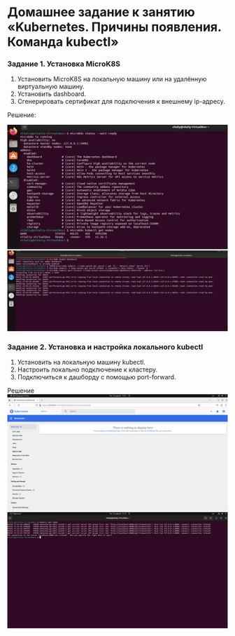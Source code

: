 # Домашнее задание к занятию «Kubernetes. Причины появления. Команда kubectl»



### Задание 1. Установка MicroK8S

1. Установить MicroK8S на локальную машину или на удалённую виртуальную машину.
2. Установить dashboard.
3. Сгенерировать сертификат для подключения к внешнему ip-адресу.

Решение:

<img alt="скрин" src="Skrin/Снимок экрана от 2023-04-12 11-54-44.png"/>
<img alt="скрин2" src="Skrin/Снимок экрана от 2023-04-12 12-05-04.png"/>

### Задание 2. Установка и настройка локального kubectl
1. Установить на локальную машину kubectl.
2. Настроить локально подключение к кластеру.
3. Подключиться к дашборду с помощью port-forward.

Решение
<img alt="скрин3" src="Skrin/Снимок экрана от 2023-04-10 17-02-24.png"/>
<img alt="скрин 4" src="Skrin/Снимок экрана от 2023-04-10 17-13-03.png"/>